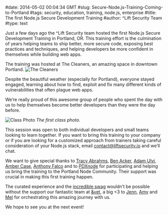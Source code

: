 #date: 2014-05-02 00:04:34 GMT
#slug: Secure-Node.js-Training-Coming-to-Portland
#tags: security, education, training, node.js, enterprise
#title: The first Node.js Secure Development Training
#author: ^Lift Security Team
#type: text

Just a few days ago the ^Lift Security team hosted the first Node.js Secure Development Training in Portland, OR. This training effort is the culmination of years helping teams to ship better, more secure code, exposing best practices and techniques, and helping developers be more confident in themselves while building web apps.

The training was hosted at The Cleaners, an amazing space in downtown Portland. 
![The Cleaners](/images/articles/nst1/cleaners.jpg)

Despite the beautiful weather (especially for Portland), everyone stayed engaged, learning about how to find, exploit and fix many different kinds of vulnerabilities that often plague web apps. 

We’re really proud of this awesome group of people who spent the day with us to help themselves become better developers than they were the day before.

![Class Photo](/images/articles/nst1/class.jpg)
*The first class photo.* 

This session was open to both individual developers and small teams looking to learn together. If you want to bring this training to your company or if you are looking for a customized approach from trainers taking careful consideration of your Node.js stack, email [contact@liftsecurity.io](mailto:contact@liftsecurity.io) and we’ll chat.

We want to give special thanks to [Tracy Abrahms](https://twitter.com/HackyGoLucky), [Ben Acker](https://twitter.com/nvcexploder), [Adam Ulvi](https://twitter.com/sf5s ), [Amber Case](https://twitter.com/caseorganic), [Anthony Falco](https://twitter.com/antonyfalco) and to [PDXnode](https://twitter.com/PDXnode) for participating and helping us bring the training to the Portland Node Community. Their support was crucial in making this first training happen.

The curated experience and the [incredible swag](/images/articles/nst1/cert.jpg) wouldn’t be possible without the support our fantastic team at [&yet](http://andyet.com/), a big <3 to [Jenn](http://andyet.com/team/jenn), [Amy](http://andyet.com/team/amy) and [Mel](http://andyet.com/team/mel) for orchestrating this amazing journey with us.

We hope to see you at the next event!


